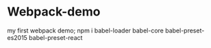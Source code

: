 # Webpack-demo
my first webpack demo;
npm i babel-loader babel-core babel-preset-es2015 babel-preset-react
